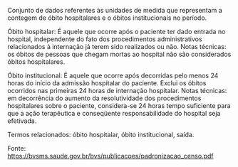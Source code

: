 Conjunto de dados referentes às unidades de medida que representam a contegem de óbito hospitalares e o óbitos institucionais no período.

Óbito hospitalar: É aquele que ocorre após o paciente ter dado entrada no hospital, independente do fato dos procedimentos administrativos relacionados à internação já terem sido realizados ou não.
Notas técnicas: os óbitos de pessoas que chegam mortas ao hospital não são considerados óbitos hospitalares.

Óbito institucional: É aquele que ocorre após decorridas pelo menos 24 horas do início da admissão hospitalar do paciente. Exclui os óbitos ocorridos nas primeiras 24 horas de internação hospitalar.
Notas técnicas: em decorrência do aumento da resolutividade dos procedimentos hospitalares sobre o paciente, considera-se 24 horas tempo suficiente para que a ação terapêutica e conseqüente responsabilidade do hospital seja efetivada.

Termos relacionados: óbito hospitalar, óbito institucional, saída.

Fonte: https://bvsms.saude.gov.br/bvs/publicacoes/padronizacao_censo.pdf
